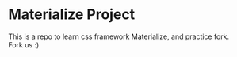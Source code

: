 # Materialize Project
This is a repo to learn css framework Materialize, and practice fork.
<br>
Fork us :)
